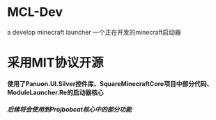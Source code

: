 # MCL-Dev
a develop minecraft launcher 一个正在开发的minecraft启动器
# 采用MIT协议开源
#### 使用了Panuon.UI.Silver控件库、SquareMinecraftCore项目中部分代码、ModuleLauncher.Re的启动器核心
##### 后续将会使用到Projbobcat核心中的部分功能

